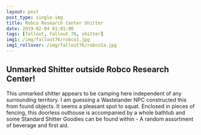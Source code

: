 ```yaml
---
layout: post
post_type: single-img
title: Robco Research Center Shitter
date: 2019-02-04 01:01:00
tags: [fallout, fallout 76, shitter]
img1: /img/fallout76/robco1.jpg
img1_rollover: /img/fallout76/robco1a.jpg
---
```

## Unmarked Shitter outside Robco Research Center!

This unmarked shitter appears to be camping here independent of any surrounding territory. I am guessing a Wastelander NPC constructed this from found objects. It seems a pleasant spot to squat. Enclosed in pieces of fencing, this doorless outhouse is accompanied by a whole bathtub and some Standard Shitter Goodies can be found within - A random assortment of beverage and first aid.
